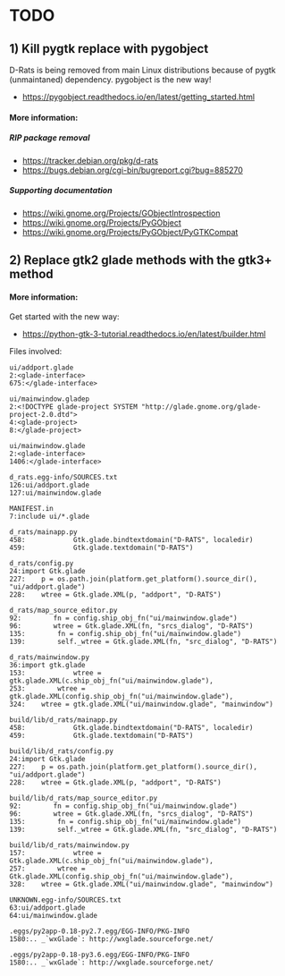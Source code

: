 # TODO

## 1) Kill pygtk replace with pygobject

D-Rats is being removed from main Linux distributions because
of pygtk (unmaintaned) dependency. pygobject is the new way!

* https://pygobject.readthedocs.io/en/latest/getting_started.html

#### More information:

##### RIP package removal

* https://tracker.debian.org/pkg/d-rats
* https://bugs.debian.org/cgi-bin/bugreport.cgi?bug=885270

##### Supporting documentation

* https://wiki.gnome.org/Projects/GObjectIntrospection
* https://wiki.gnome.org/Projects/PyGObject
* https://wiki.gnome.org/Projects/PyGObject/PyGTKCompat

## 2) Replace gtk2 glade methods with the gtk3+ method

#### More information:

Get started with the new way:

* https://python-gtk-3-tutorial.readthedocs.io/en/latest/builder.html

Files involved:

    ui/addport.glade
    2:<glade-interface>
    675:</glade-interface>

    ui/mainwindow.gladep
    2:<!DOCTYPE glade-project SYSTEM "http://glade.gnome.org/glade-project-2.0.dtd">
    4:<glade-project>
    8:</glade-project>

    ui/mainwindow.glade
    2:<glade-interface>
    1406:</glade-interface>

    d_rats.egg-info/SOURCES.txt
    126:ui/addport.glade
    127:ui/mainwindow.glade

    MANIFEST.in
    7:include ui/*.glade

    d_rats/mainapp.py
    458:            Gtk.glade.bindtextdomain("D-RATS", localedir)
    459:            Gtk.glade.textdomain("D-RATS")

    d_rats/config.py
    24:import Gtk.glade
    227:    p = os.path.join(platform.get_platform().source_dir(), "ui/addport.glade")
    228:    wtree = Gtk.glade.XML(p, "addport", "D-RATS")

    d_rats/map_source_editor.py
    92:        fn = config.ship_obj_fn("ui/mainwindow.glade")
    96:        wtree = Gtk.glade.XML(fn, "srcs_dialog", "D-RATS")
    135:        fn = config.ship_obj_fn("ui/mainwindow.glade")
    139:        self._wtree = Gtk.glade.XML(fn, "src_dialog", "D-RATS")

    d_rats/mainwindow.py
    36:import gtk.glade
    153:            wtree = gtk.glade.XML(c.ship_obj_fn("ui/mainwindow.glade"),
    253:        wtree = gtk.glade.XML(config.ship_obj_fn("ui/mainwindow.glade"),
    324:    wtree = gtk.glade.XML("ui/mainwindow.glade", "mainwindow")

    build/lib/d_rats/mainapp.py
    458:            Gtk.glade.bindtextdomain("D-RATS", localedir)
    459:            Gtk.glade.textdomain("D-RATS")

    build/lib/d_rats/config.py
    24:import Gtk.glade
    227:    p = os.path.join(platform.get_platform().source_dir(), "ui/addport.glade")
    228:    wtree = Gtk.glade.XML(p, "addport", "D-RATS")

    build/lib/d_rats/map_source_editor.py
    92:        fn = config.ship_obj_fn("ui/mainwindow.glade")
    96:        wtree = Gtk.glade.XML(fn, "srcs_dialog", "D-RATS")
    135:        fn = config.ship_obj_fn("ui/mainwindow.glade")
    139:        self._wtree = Gtk.glade.XML(fn, "src_dialog", "D-RATS")

    build/lib/d_rats/mainwindow.py
    157:            wtree = Gtk.glade.XML(c.ship_obj_fn("ui/mainwindow.glade"),
    257:        wtree = Gtk.glade.XML(config.ship_obj_fn("ui/mainwindow.glade"),
    328:    wtree = Gtk.glade.XML("ui/mainwindow.glade", "mainwindow")

    UNKNOWN.egg-info/SOURCES.txt
    63:ui/addport.glade
    64:ui/mainwindow.glade

    .eggs/py2app-0.18-py2.7.egg/EGG-INFO/PKG-INFO
    1580:.. _`wxGlade`: http://wxglade.sourceforge.net/

    .eggs/py2app-0.18-py3.6.egg/EGG-INFO/PKG-INFO
    1580:.. _`wxGlade`: http://wxglade.sourceforge.net/
